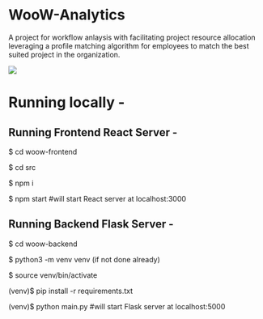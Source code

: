 # WooW-Analytics
A project for workflow anlaysis with facilitating project resource allocation leveraging a profile matching algorithm for employees to match the best suited project in the organization.

<img src="https://drive.google.com/uc?export=view&id={1DOuyFwY2631kwxwso_hBH033acShY-Ew}" />

# Running locally -
## Running Frontend React Server -

$ cd woow-frontend

$ cd src

$ npm i

$ npm start #will start React server at localhost:3000

## Running Backend Flask Server -

$ cd woow-backend

$ python3 -m venv venv (if not done already)

$ source venv/bin/activate

(venv)$ pip install -r requirements.txt

(venv)$ python main.py #will start Flask server at localhost:5000
